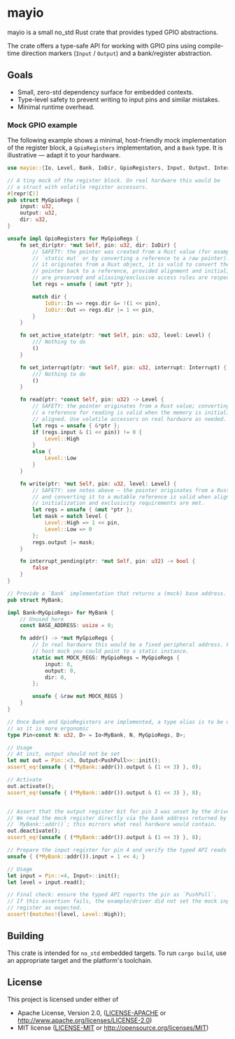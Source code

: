 # mayio

mayio is a small no_std Rust crate that provides typed GPIO abstractions.

The crate offers a type-safe API for working with GPIO pins using compile-time
direction markers (`Input` / `Output`) and a bank/register abstraction.

## Goals

- Small, zero-std dependency surface for embedded contexts.
- Type-level safety to prevent writing to input pins and similar mistakes.
- Minimal runtime overhead.

### Mock GPIO example

The following example shows a minimal, host-friendly mock implementation of
the register block, a `GpioRegisters` implementation, and a `Bank` type. It
is illustrative — adapt it to your hardware.

```rust
use mayio::{Io, Level, Bank, IoDir, GpioRegisters, Input, Output, Interrupt, PushPull};

// A tiny mock of the register block. On real hardware this would be 
// a struct with volatile register accessors.
#[repr(C)]
pub struct MyGpioRegs {
    input: u32,
    output: u32,
    dir: u32,
}

unsafe impl GpioRegisters for MyGpioRegs {
    fn set_dir(ptr: *mut Self, pin: u32, dir: IoDir) {
        // SAFETY: the pointer was created from a Rust value (for example a
        // `static mut` or by converting a reference to a raw pointer). Because
        // it originates from a Rust object, it is valid to convert the raw
        // pointer back to a reference, provided alignment and initialization
        // are preserved and aliasing/exclusive access rules are respected.
        let regs = unsafe { &mut *ptr };

        match dir {
            IoDir::In => regs.dir &= !(1 << pin),
            IoDir::Out => regs.dir |= 1 << pin,
        }
    }

    fn set_active_state(ptr: *mut Self, pin: u32, level: Level) {
        /// Nothing to do
        ()
    }

    fn set_interrupt(ptr: *mut Self, pin: u32, interrupt: Interrupt) {
        /// Nothing to do
        ()
    }

    fn read(ptr: *const Self, pin: u32) -> Level {
        // SAFETY: the pointer originates from a Rust value; converting it to
        // a reference for reading is valid when the memory is initialized and
        // aligned. Use volatile accessors on real hardware as needed.
        let regs = unsafe { &*ptr };
        if (regs.input & (1 << pin)) != 0 {
            Level::High
        }
        else {
            Level::Low
        }
    }

    fn write(ptr: *mut Self, pin: u32, level: Level) {
        // SAFETY: see notes above — the pointer originates from a Rust value
        // and converting it to a mutable reference is valid when alignment,
        // initialization and exclusivity requirements are met.
        let regs = unsafe { &mut *ptr };
        let mask = match level {
            Level::High => 1 << pin,
            Level::Low => 0
        };
        regs.output |= mask;
    }

    fn interrupt_pending(ptr: *mut Self, pin: u32) -> bool {
        false
    }
}

// Provide a `Bank` implementation that returns a (mock) base address.
pub struct MyBank;

impl Bank<MyGpioRegs> for MyBank {
    // Unused here
    const BASE_ADDRESS: usize = 0;

    fn addr() -> *mut MyGpioRegs {
        // In real hardware this would be a fixed peripheral address. For a
        // host mock you could point to a static instance.
        static mut MOCK_REGS: MyGpioRegs = MyGpioRegs {
            input: 0,
            output: 0,
            dir: 0,
        };

        unsafe { &raw mut MOCK_REGS }
    }
}

// Once Bank and GpioRegisters are implemented, a type alias is to be used 
// as it is more ergonomic
type Pin<const N: u32, D> = Io<MyBank, N, MyGpioRegs, D>;

// Usage
// At init, output should not be set
let mut out = Pin::<3, Output<PushPull>>::init();
assert_eq!(unsafe { (*MyBank::addr()).output & (1 << 3) }, 0);

// Activate 
out.activate();
assert_eq!(unsafe { (*MyBank::addr()).output & (1 << 3) }, 8);


// Assert that the output register bit for pin 3 was unset by the driver.
// We read the mock register directly via the bank address returned by
// `MyBank::addr()`; this mirrors what real hardware would contain.
out.deactivate();
assert_eq!(unsafe { (*MyBank::addr()).output & (1 << 3) }, 8);

// Prepare the input register for pin 4 and verify the typed API reads it.
unsafe { (*MyBank::addr()).input = 1 << 4; }

// Usage
let input = Pin::<4, Input>::init();
let level = input.read();

// Final check: ensure the typed API reports the pin as `PushPull`.
// If this assertion fails, the example/driver did not set the mock input
// register as expected.
assert!(matches!(level, Level::High));
```



## Building

This crate is intended for `no_std` embedded targets. To run `cargo build`, use
an appropriate target and the platform's toolchain.

## License

This project is licensed under either of

* Apache License, Version 2.0, ([LICENSE-APACHE](LICENSE-APACHE) or http://www.apache.org/licenses/LICENSE-2.0)
* MIT license ([LICENSE-MIT](LICENSE-MIT) or http://opensource.org/licenses/MIT)



